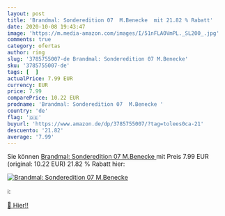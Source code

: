 ```yaml
---
layout: post
title: 'Brandmal: Sonderedition 07  M.Benecke  mit 21.82 % Rabatt'
date: 2020-10-08 19:43:47
image: 'https://m.media-amazon.com/images/I/51nFLAOVmPL._SL200_.jpg'
comments: true
category: ofertas
author: ring
slug: '3785755007-de Brandmal: Sonderedition 07 M.Benecke'
sku: '3785755007-de'
tags: [  ]
actualPrice: 7.99 EUR
currency: EUR
price: 7.99
comparePrice: 10.22 EUR
prodname: 'Brandmal: Sonderedition 07  M.Benecke '
country: 'de'
flag: '🇩🇪'
buyurl: 'https://www.amazon.de/dp/3785755007/?tag=tolees0ca-21'
descuento: '21.82'
average: '7.99'
---
```


Sie können [Brandmal: Sonderedition 07  M.Benecke ](https://www.amazon.de/dp/3785755007/?tag=tolees0ca-21) mit Preis 7.99 EUR (original: 10.22 EUR) 21.82 % Rabatt hier:

[![Brandmal: Sonderedition 07  M.Benecke ](https://m.media-amazon.com/images/I/51nFLAOVmPL._SL200_.jpg)](https://www.amazon.de/dp/3785755007/?tag=tolees0ca-21)

ℹ️:


[🛒 Hier!!](https://www.amazon.de/dp/3785755007/?tag=tolees0ca-21)
